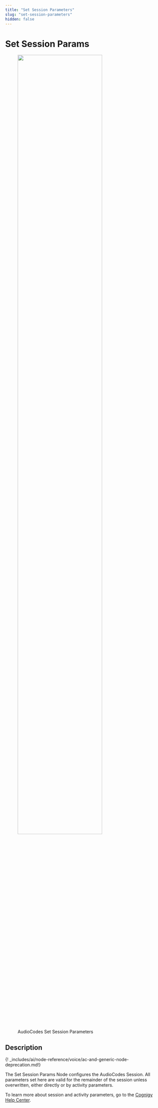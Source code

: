 ```yaml
---
title: "Set Session Parameters"
slug: "set-session-parameters"
hidden: false
---
```


# Set Session Params

<figure>
  <img class="image-center" src="../../../../../../_assets/ai/build/node-reference/audiocodes/set-session-parameters.png" width="80%" />
  <figcaption>AudioCodes Set Session Parameters</figcaption>
</figure>

## Description

{! _includes/ai/node-reference/voice/ac-and-generic-node-deprecation.md!}

The Set Session Params Node configures the AudioCodes Session. All parameters set here are valid for the remainder of the session unless overwritten, either directly or by activity parameters.

To learn more about session and activity parameters, go to the [Cognigy Help Center](https://support.cognigy.com/hc/en-us/articles/360017413959).